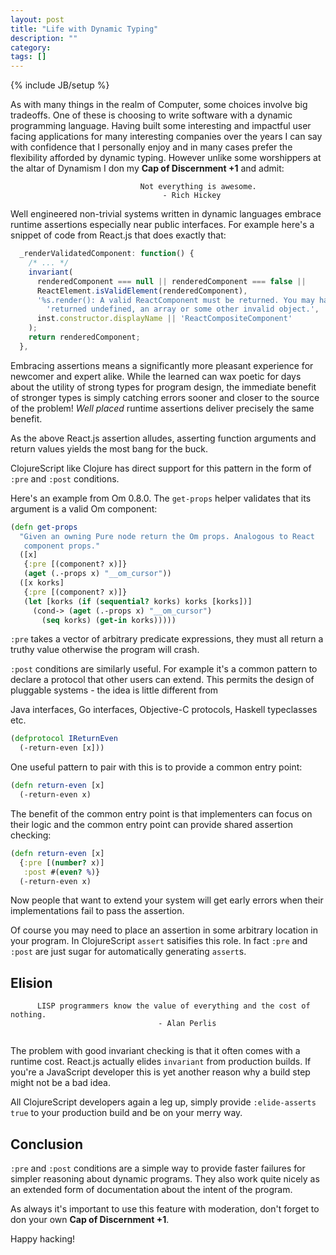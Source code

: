 ```yaml
---
layout: post
title: "Life with Dynamic Typing"
description: ""
category: 
tags: []
---
```

{% include JB/setup %}

As with many things in the realm of Computer, some choices involve big
tradeoffs. One of these is choosing to write software with a dynamic
programming language. Having built some interesting and impactful user
facing applications for many interesting companies over the years I
can say with confidence that I personally enjoy and in many cases
prefer the flexibility afforded by dynamic typing. However unlike some
worshippers at the altar of Dynamism I don my **Cap of Discernment
+1** and admit:

```
                             Not everything is awesome.
                                  - Rich Hickey
```

Well engineered non-trivial systems written in dynamic languages
embrace runtime assertions especially near public interfaces. For
example here's a snippet of code from React.js that does exactly
that:

```js
  _renderValidatedComponent: function() {
    /* ... */
    invariant(
      renderedComponent === null || renderedComponent === false ||
      ReactElement.isValidElement(renderedComponent),
      '%s.render(): A valid ReactComponent must be returned. You may have ' +
        'returned undefined, an array or some other invalid object.',
      inst.constructor.displayName || 'ReactCompositeComponent'
    );
    return renderedComponent;
  },
```

Embracing assertions means a significantly more pleasant
experience for newcomer and expert alike. While the learned can wax
poetic for days about the utility of strong types for program design,
the immediate benefit of stronger types is simply catching errors
sooner and closer to the source of the problem! *Well placed* runtime
assertions deliver precisely the same benefit.

As the above React.js assertion alludes, asserting function arguments
and return values yields the most bang for the buck.

ClojureScript like Clojure has direct support for this pattern in the
form of `:pre` and `:post` conditions.

Here's an example from Om 0.8.0. The `get-props` helper validates
that its argument is a valid Om component:

```clj
(defn get-props
  "Given an owning Pure node return the Om props. Analogous to React
   component props."
  ([x]
   {:pre [(component? x)]}
   (aget (.-props x) "__om_cursor"))
  ([x korks]
   {:pre [(component? x)]}
   (let [korks (if (sequential? korks) korks [korks])]
     (cond-> (aget (.-props x) "__om_cursor")
       (seq korks) (get-in korks)))))
```

`:pre` takes a vector of arbitrary predicate expressions, they must all
return a truthy value otherwise the program will crash.

`:post` conditions are similarly useful. For example it's a common
pattern to declare a protocol that other users can extend. This permits
the design of pluggable systems - the idea is little different from

Java interfaces, Go interfaces, Objective-C protocols, Haskell
typeclasses etc.

```clj
(defprotocol IReturnEven
  (-return-even [x]))
```

One useful pattern to pair with this is to provide a common entry
point:

```clj
(defn return-even [x]
  (-return-even x)
```

The benefit of the common entry point is that implementers can focus
on their logic and the common entry point can provide shared assertion
checking:

```clj
(defn return-even [x]
   {:pre [(number? x)] 
   :post #(even? %)}
  (-return-even x)
```

Now people that want to extend your system will get early errors when
their implementations fail to pass the assertion.

Of course you may need to place an assertion in some arbitrary
location in your program. In ClojureScript `assert` satisifies this
role. In fact `:pre` and `:post` are just sugar for automatically
generating `assert`s.

## Elision

```
      LISP programmers know the value of everything and the cost of nothing. 
                                 - Alan Perlis
       
```

The problem with good invariant checking is that it often comes with a
runtime cost. React.js actually elides `invariant` from production
builds. If you're a JavaScript developer this is yet another reason
why a build step might not be a bad idea.

All ClojureScript developers again a leg up, simply provide
`:elide-asserts true` to your production build and be on your merry
way.

## Conclusion

`:pre` and `:post` conditions are a simple way to provide faster
failures for simpler reasoning about dynamic programs. They also work
quite nicely as an extended form of documentation about the intent of
the program.

As always it's important to use this feature with moderation, don't
forget to don your own **Cap of Discernment +1**.

Happy hacking!
